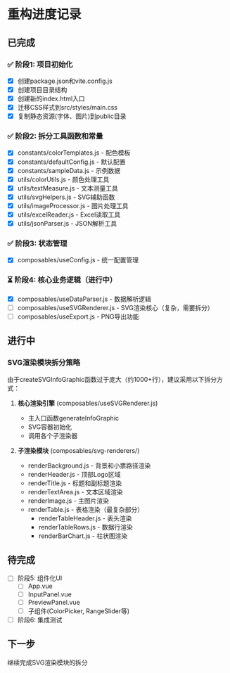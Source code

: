 # 重构进度记录

## 已完成

### ✅ 阶段1: 项目初始化
- [x] 创建package.json和vite.config.js
- [x] 创建项目目录结构
- [x] 创建新的index.html入口
- [x] 迁移CSS样式到src/styles/main.css
- [x] 复制静态资源(字体、图片)到public目录

### ✅ 阶段2: 拆分工具函数和常量
- [x] constants/colorTemplates.js - 配色模板
- [x] constants/defaultConfig.js - 默认配置
- [x] constants/sampleData.js - 示例数据
- [x] utils/colorUtils.js - 颜色处理工具
- [x] utils/textMeasure.js - 文本测量工具
- [x] utils/svgHelpers.js - SVG辅助函数
- [x] utils/imageProcessor.js - 图片处理工具
- [x] utils/excelReader.js - Excel读取工具
- [x] utils/jsonParser.js - JSON解析工具

### ✅ 阶段3: 状态管理
- [x] composables/useConfig.js - 统一配置管理

### ⏳ 阶段4: 核心业务逻辑（进行中）
- [x] composables/useDataParser.js - 数据解析逻辑
- [ ] composables/useSVGRenderer.js - SVG渲染核心（复杂，需要拆分）
- [ ] composables/useExport.js - PNG导出功能

## 进行中

### SVG渲染模块拆分策略

由于createSVGInfoGraphic函数过于庞大（约1000+行），建议采用以下拆分方式：

1. **核心渲染引擎** (composables/useSVGRenderer.js)
   - 主入口函数generateInfoGraphic
   - SVG容器初始化
   - 调用各个子渲染器

2. **子渲染模块** (composables/svg-renderers/)
   - renderBackground.js - 背景和小票路径渲染
   - renderHeader.js - 顶部Logo区域
   - renderTitle.js - 标题和副标题渲染
   - renderTextArea.js - 文本区域渲染
   - renderImage.js - 主图片渲染
   - renderTable.js - 表格渲染（最复杂部分）
     - renderTableHeader.js - 表头渲染
     - renderTableRows.js - 数据行渲染
     - renderBarChart.js - 柱状图渲染

## 待完成

- [ ] 阶段5: 组件化UI
  - [ ] App.vue
  - [ ] InputPanel.vue
  - [ ] PreviewPanel.vue
  - [ ] 子组件(ColorPicker, RangeSlider等)

- [ ] 阶段6: 集成测试

## 下一步

继续完成SVG渲染模块的拆分
